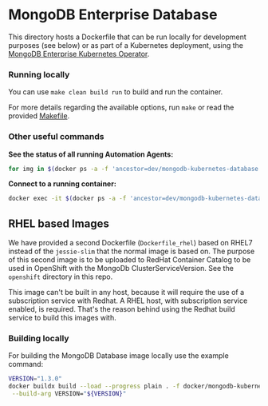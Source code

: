 # MongoDB Enterprise Database

This directory hosts a Dockerfile that can be run locally for development purposes (see below) or
as part of a Kubernetes deployment, using the [MongoDB Enterprise Kubernetes Operator](../mongodb-kubernetes-operator).

### Running locally

You can use `make clean build run` to build and run the container.

For more details regarding the available options, run `make` or read the provided [Makefile](Makefile).


### Other useful commands

**See the status of all running Automation Agents:**

```bash
for img in $(docker ps -a -f 'ancestor=dev/mongodb-kubernetes-database' | tail -n +2 | awk '{print $1}'); do echo; echo "$img"; echo "---"; docker exec -t "$img" ps -ef; echo "---"; done
```

**Connect to a running container:**

```bash
docker exec -it $(docker ps -a -f 'ancestor=dev/mongodb-kubernetes-database' | tail -n +2 | awk '{print $1}') /bin/bash
```

## RHEL based Images

We have provided a second Dockerfile (`Dockerfile_rhel`) based on RHEL7 instead of the `jessie-slim` that the
normal image is based on. The purpose of this second image is to be uploaded to RedHat Container Catalog to be used
in OpenShift with the MongoDb ClusterServiceVersion. See the `openshift` directory in this repo.

This image can't be built in any host, because it will require the use of a subscription service with Redhat. A RHEL
host, with subscription service enabled, is required. That's the reason behind using the Redhat build service to build
this images with.

### Building locally

For building the MongoDB Database image locally use the example command:

```bash
VERSION="1.3.0"
docker buildx build --load --progress plain . -f docker/mongodb-kubernetes-database/Dockerfile -t "${BASE_REPO_URL}mongodb-kubernetes-database:${VERSION}" \
 --build-arg VERSION="${VERSION}"
```
